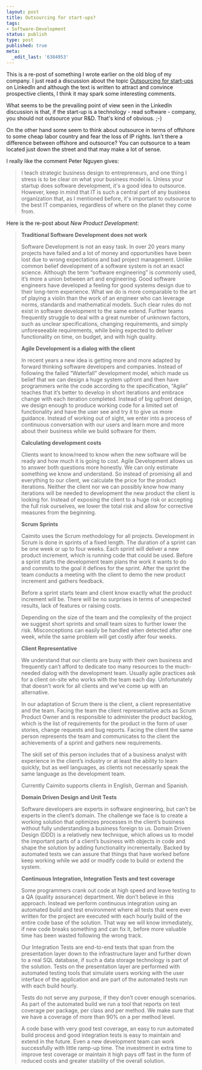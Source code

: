 ```yaml
---
layout: post
title: Outsourcing for start-ups?
tags:
- Software-Development
status: publish
type: post
published: true
meta:
  _edit_last: '6384953'
---
```

<p>This is a re-post of something I wrote earlier on the old blog of my company. I just read a discussion about the topic <a href="http://www.linkedin.com/answers/startups-small-businesses/starting-up/STR_STP/168156-2371260?searchIdx=4&amp;sik=1204670846333&amp;goback=%2Easr_1_1204670846333">Outsourcing for start-ups</a> on LinkedIn and although the text is written to attract and convince prospective clients, I think it may spark some interesting comments.</p>

<p>What seems to be the prevailing point of view seen in the LinkedIn discussion is that, if the start-up is a technology - read software - company, you should not outsource your R&amp;D. That's kind of obvious. ;-)</p>

<p>On the other hand some seem to think about outsource in terms of offshore to some cheap labor country and fear the loss of IP rights. Isn't there a difference between offshore and outsource? You can outsource to a team located just down the street and that may make a lot of sense.</p>

<p>I really like the comment Peter Nguyen gives:</p>

<blockquote>I teach strategic business design to entrepreneurs, and one thing I stress is to be clear on what your business model is. Unless your startup does software development, it's a good idea to outsource. However, keep in mind that IT is such a central part of any business organization that, as I mentioned before, it's important to outsource to the best IT companies, regardless of where on the planet they come from. </blockquote>

<p>Here is the re-post about <em>New Product Development</em>:</p>

<blockquote><p><strong>Traditional Software Development does not work</strong></p>
<p>Software Development is not an easy task. In over 20 years many projects have failed and a lot of money and opportunities have been lost due to wrong expectations and bad project management. Unlike common belief development of a software system is not an exact science. Although the term &ldquo;software engineering&rdquo; is commonly used, it&rsquo;s more a union between art and engineering. Good software engineers have developed a feeling for good systems design due to their long-term experience. What we do is more comparable to the art of playing a violin than the work of an engineer who can leverage norms, standards and mathematical models. Such clear rules do not exist in software development to the same extend. Further teams frequently struggle to deal with a great number of unknown factors, such as unclear specifications, changing requirements, and simply unforeseeable requirements, while being expected to deliver functionality on time, on budget, and with high quality.</p>

<p><strong>Agile Development is a dialog with the client</strong></p>
<p>In recent years a new idea is getting more and more adapted by forward thinking software developers and companies. Instead of following the failed &ldquo;Waterfall&rdquo; development model, which made us belief that we can design a huge system upfront and then have programmers write the code according to the specification, &ldquo;Agile&rdquo; teaches that it&rsquo;s better to develop in short iterations and embrace change with each iteration completed. Instead of big upfront design, we design enough to produce working code for a limited set of functionality and have the user see and try it to give us more guidance. Instead of working out of sight, we enter into a process of continuous conversation with our users and learn more and more about their business while we build software for them.

<p><strong>Calculating development costs</strong></p>
<p>Clients want to know/need to know when the new software will be ready and how much it is going to cost. Agile Development allows us to answer both questions more honestly. We can only estimate something we know and understand. So instead of promising all and everything to our client, we calculate the price for the product iterations. Neither the client nor we can possibly know how many iterations will be needed to development the new product the client is looking for. Instead of exposing the client to a huge risk or accepting the full risk ourselves, we lower the total risk and allow for corrective measures from the beginning.</p>

<p><strong>Scrum Sprints</strong></p>
<p>Caimito uses the Scrum methodology for all projects. Development in Scrum is done in sprints of a fixed length. The duration of a sprint can be one week or up to four weeks. Each sprint will deliver a new product increment, which is running code that could be used. Before a sprint starts the development team plans the work it wants to do and commits to the goal it defines for the sprint. After the sprint the team conducts a meeting with the client to demo the new product increment and gathers feedback.</p>
<p>Before a sprint starts team and client know exactly what the product increment will be. There will be no surprises in terms of unexpected results, lack of features or raising costs.</p>
<p>Depending on the size of the team and the complexity of the project we suggest short sprints and small team sizes to further lower the risk. Misconceptions can easily be handled when detected after one week, while the same problem will get costly after four weeks.</p>

<p><strong>Client Representative</strong></p>
<p>We understand that our clients are busy with their own business and frequently can&rsquo;t afford to dedicate too many resources to the much-needed dialog with the development team. Usually agile practices ask for a client on-site who works with the team each day. Unfortunately that doesn&rsquo;t work for all clients and we&rsquo;ve come up with an alternative.</p>
<p>In our adaptation of Scrum there is the client, a client representative and the team. Facing the team the client representative acts as Scrum Product Owner and is responsible to administer the product backlog, which is the list of requirements for the product in the form of user stories, change requests and bug reports. Facing the client the same person represents the team and communicates to the client the achievements of a sprint and gathers new requirements.</p>
<p>The skill set of this person includes that of a business analyst with experience in the client&rsquo;s industry or at least the ability to learn quickly, but as well languages, as clients not necessarily speak the same language as the development team.</p>
<p>Currently Caimito supports clients in English, German and Spanish.</p>

<p><strong>Domain Driven Design and Unit Tests</strong></p>
<p>Software developers are experts in software engineering, but can&rsquo;t be experts in the client&rsquo;s domain. The challenge we face is to create a working solution that optimizes processes in the client&rsquo;s business without fully understanding a business foreign to us. Domain Driven Design (DDD) is a relatively new technique, which allows us to model the important parts of a client&rsquo;s business with objects in code and shape the solution by adding functionality incrementally. Backed by automated tests we can assure that things that have worked before keep working while we add or modify code to build or extend the system.</p>

<p><strong>Continuous Integration, Integration Tests and test coverage</strong></p>
<p>Some programmers crank out code at high speed and leave testing to a QA (quality assurance) department. We don&rsquo;t believe in this approach. Instead we perform continuous integration using an automated build and test environment where all tests that were ever written for the project are executed with each hourly build of the entire code base of the solution. That way we will know immediately, if new code breaks something and can fix it, before more valuable time has been wasted following the wrong track.</p>
<p>Our Integration Tests are end-to-end tests that span from the presentation layer down to the infrastructure layer and further down to a real SQL database, if such a data storage technology is part of the solution. Tests on the presentation layer are performed with automated testing tools that simulate users working with the user interface of the application and are part of the automated tests run with each build hourly.</p>
<p>Tests do not serve any purpose, if they don&rsquo;t cover enough scenarios. As part of the automated build we run a tool that reports on test coverage per package, per class and per method. We make sure that we have a coverage of more than 90% on a per method level.</p>
<p>A code base with very good test coverage, an easy to run automated build process and good integration tests is easy to maintain and extend in the future. Even a new development team can work successfully with little ramp-up time. The investment in extra time to improve test coverage or maintain it high pays off fast in the form of reduced costs and greater stability of the overall solution.</p></blockquote>
